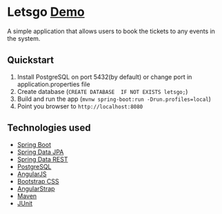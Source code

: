 # Letsgo [Demo](https://letsgo-loniks.rhcloud.com/)

A simple application that allows users to book the tickets to any events in the system.  

## Quickstart

1. Install PostgreSQL on port 5432(by default) or change port in application.properties file
2. Create database (`CREATE DATABASE  IF NOT EXISTS letsgo;`)
3. Build and run the app (`mvnw spring-boot:run -Drun.profiles=local`)
4. Point you browser to `http://localhost:8080`

## Technologies used

- [Spring Boot](http://projects.spring.io/spring-boot/)
- [Spring Data JPA](http://projects.spring.io/spring-data-jpa/)
- [Spring Data REST](http://projects.spring.io/spring-data-rest/)
- [PostgreSQL](http://www.postgresql.org/)
- [AngularJS](https://angularjs.org/)
- [Bootstrap CSS](http://getbootstrap.com/css/)
- [AngularStrap](http://mgcrea.github.io/angular-strap/)
- [Maven](https://maven.apache.org/)
- [JUnit](http://junit.org/)